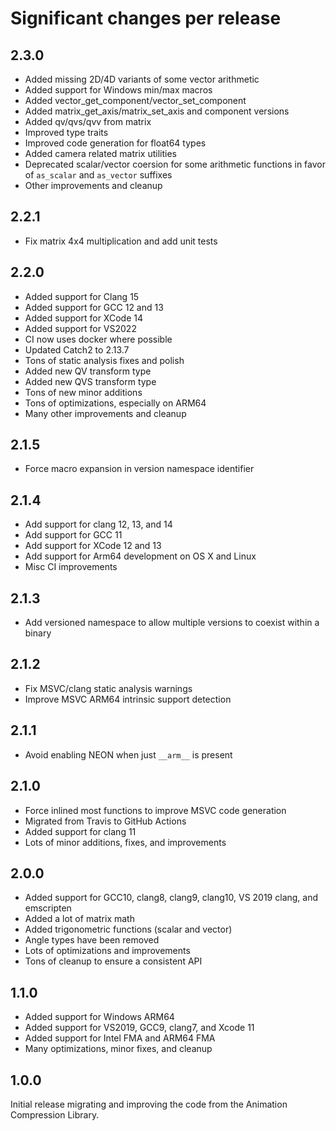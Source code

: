 # Significant changes per release

## 2.3.0

*  Added missing 2D/4D variants of some vector arithmetic
*  Added support for Windows min/max macros
*  Added vector_get_component/vector_set_component
*  Added matrix_get_axis/matrix_set_axis and component versions
*  Added qv/qvs/qvv from matrix
*  Improved type traits
*  Improved code generation for float64 types
*  Added camera related matrix utilities
*  Deprecated scalar/vector coersion for some arithmetic functions in favor of `as_scalar` and `as_vector` suffixes
*  Other improvements and cleanup

## 2.2.1

*  Fix matrix 4x4 multiplication and add unit tests

## 2.2.0

*  Added support for Clang 15
*  Added support for GCC 12 and 13
*  Added support for XCode 14
*  Added support for VS2022
*  CI now uses docker where possible
*  Updated Catch2 to 2.13.7
*  Tons of static analysis fixes and polish
*  Added new QV transform type
*  Added new QVS transform type
*  Tons of new minor additions
*  Tons of optimizations, especially on ARM64
*  Many other improvements and cleanup

## 2.1.5

*  Force macro expansion in version namespace identifier

## 2.1.4

*  Add support for clang 12, 13, and 14
*  Add support for GCC 11
*  Add support for XCode 12 and 13
*  Add support for Arm64 development on OS X and Linux
*  Misc CI improvements

## 2.1.3

*  Add versioned namespace to allow multiple versions to coexist within a binary

## 2.1.2

*  Fix MSVC/clang static analysis warnings
*  Improve MSVC ARM64 intrinsic support detection

## 2.1.1

*  Avoid enabling NEON when just `__arm__` is present

## 2.1.0

*  Force inlined most functions to improve MSVC code generation
*  Migrated from Travis to GitHub Actions
*  Added support for clang 11
*  Lots of minor additions, fixes, and improvements

## 2.0.0

*  Added support for GCC10, clang8, clang9, clang10, VS 2019 clang, and emscripten
*  Added a lot of matrix math
*  Added trigonometric functions (scalar and vector)
*  Angle types have been removed
*  Lots of optimizations and improvements
*  Tons of cleanup to ensure a consistent API

## 1.1.0

*  Added support for Windows ARM64
*  Added support for VS2019, GCC9, clang7, and Xcode 11
*  Added support for Intel FMA and ARM64 FMA
*  Many optimizations, minor fixes, and cleanup

## 1.0.0

Initial release migrating and improving the code from the Animation Compression Library.


